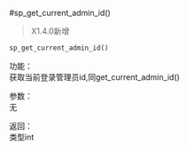 #sp_get_current_admin_id()

> X1.4.0新增

```php
sp_get_current_admin_id()
```
功能：  
获取当前登录管理员id,同get_current_admin_id()

参数：  
无

返回：  
类型int